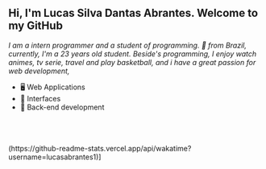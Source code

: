 ## Hi, I'm Lucas Silva Dantas Abrantes. Welcome to my GitHub

*I am a intern programmer and a student of programming. 🚀 from Brazil, currently, I'm a 23 years old student. Beside's programming, I enjoy watch animes, tv serie, travel and play basketball, and i have a great passion for web development,*

- 🖥 Web Applications
- 🎨 Interfaces
- 🔌 Back-end development

<br>
<br>



<br>
(https://github-readme-stats.vercel.app/api/wakatime?username=lucasabrantes1)]


